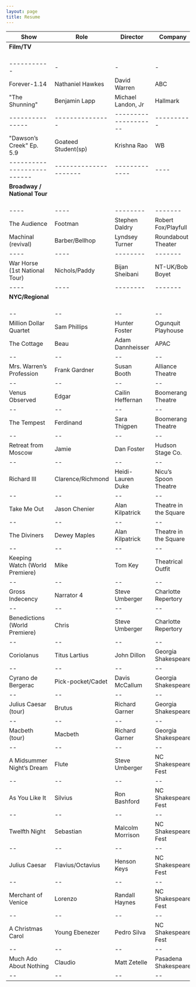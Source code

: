 ```yaml
---
layout: page
title: Resume
---
```


| Show | Role | Director | Company |
| ---- | ---- | -------- | ------- |
| **Film/TV**<br><br> ||||
|-----------|-|-|-|
| Forever-1.14 | Nathaniel Hawkes | David Warren | ABC |
| "The Shunning" | Benjamin Lapp | Michael Landon, Jr | Hallmark |
|---------------|---------------|--------------------|----------|
| "Dawson’s Creek" Ep. 5.9 | Goateed Student(sp) | Krishna Rao | WB |
|--------------------------|---------------------|-------------|----|
| **Broadway / National Tour**<br><br> ||||
| ---- | ---- | -------- | ------- |
| The Audience | Footman | Stephen Daldry | Robert Fox/Playfull |
| Machinal (revival) | Barber/Bellhop | Lyndsey Turner | Roundabout Theater |
| ---- | ---- | -------- | ------- |
| War Horse (1st National Tour) | Nichols/Paddy | Bijan Sheibani | NT-UK/Bob Boyet |
| ---- | ---- | -------- | ------- |
| **NYC/Regional**<br><br> ||||
| -- | -- | -- | -- |
| Million Dollar Quartet | Sam Phillips | Hunter Foster | Ogunquit Playhouse |
| The Cottage | Beau | Adam Dannheisser | APAC |
| -- | -- | -- | -- |
| Mrs. Warren’s Profession | Frank Gardner | Susan Booth | Alliance Theatre |
| -- | -- | -- | -- |
| Venus Observed | Edgar | Cailin Heffernan | Boomerang Theatre |
| -- | -- | -- | -- |
| The Tempest | Ferdinand | Sara Thigpen | Boomerang Theatre |
| -- | -- | -- | -- |
| Retreat from Moscow | Jamie | Dan Foster | Hudson Stage Co. |
| -- | -- | -- | -- |
| Richard III | Clarence/Richmond | Heidi-Lauren Duke | Nicu’s Spoon Theatre |
| -- | -- | -- | -- |
| Take Me Out | Jason Chenier | Alan Kilpatrick | Theatre in the Square |
| -- | -- | -- | -- |
| The Diviners | Dewey Maples | Alan Kilpatrick | Theatre in the Square |
| -- | -- | -- | -- |
| Keeping Watch (World Premiere) | Mike | Tom Key | Theatrical Outfit |
| -- | -- | -- | -- |
| Gross Indecency | Narrator 4 | Steve Umberger | Charlotte Repertory |
| -- | -- | -- | -- |
| Benedictions (World Premiere) | Chris | Steve Umberger | Charlotte Repertory |
| -- | -- | -- | -- |
| Coriolanus | Titus Lartius | John Dillon | Georgia Shakespeare |
| -- | -- | -- | -- |
| Cyrano de Bergerac | Pick-pocket/Cadet | Davis McCallum | Georgia Shakespeare |
| -- | -- | -- | -- |
| Julius Caesar (tour) | Brutus | Richard Garner | Georgia Shakespeare |
| -- | -- | -- | -- |
| Macbeth (tour) | Macbeth | Richard Garner | Georgia Shakespeare |
| -- | -- | -- | -- |
| A Midsummer Night’s Dream | Flute | Steve Umberger | NC Shakespeare Fest |
| -- | -- | -- | -- |
| As You Like It | Silvius | Ron Bashford | NC Shakespeare Fest |
| -- | -- | -- | -- |
| Twelfth Night | Sebastian | Malcolm Morrison | NC Shakespeare Fest |
| -- | -- | -- | -- |
| Julius Caesar | Flavius/Octavius | Henson Keys | NC Shakespeare Fest |
| -- | -- | -- | -- |
| Merchant of Venice | Lorenzo | Randall Haynes | NC Shakespeare Fest |
| -- | -- | -- | -- |
| A Christmas Carol | Young Ebenezer | Pedro Silva | NC Shakespeare Fest |
| -- | -- | -- | -- |
| Much Ado About Nothing | Claudio | Matt Zetelle | Pasadena Shakespeare |
| -- | -- | -- | -- |
